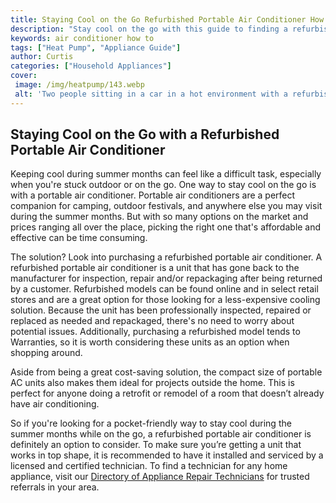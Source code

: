 ```yaml
---
title: Staying Cool on the Go Refurbished Portable Air Conditioner How to Save Money
description: "Stay cool on the go with this guide to finding a refurbished portable air conditioner and save money Learn top tips for selecting and using the best model on the market"
keywords: air conditioner how to
tags: ["Heat Pump", "Appliance Guide"]
author: Curtis
categories: ["Household Appliances"]
cover: 
 image: /img/heatpump/143.webp
 alt: 'Two people sitting in a car in a hot environment with a refurbished portable air conditioner sitting in the back seat'
---
```

## Staying Cool on the Go with a Refurbished Portable Air Conditioner 

Keeping cool during summer months can feel like a difficult task, especially when you're stuck outdoor or on the go. One way to stay cool on the go is with a portable air conditioner. Portable air conditioners are a perfect companion for camping, outdoor festivals, and anywhere else you may visit during the summer months. But with so many options on the market and prices ranging all over the place, picking the right one that's affordable and effective can be time consuming. 

The solution? Look into purchasing a refurbished portable air conditioner. A refurbished portable air conditioner is a unit that has gone back to the manufacturer for inspection, repair and/or repackaging after being returned by a customer. Refurbished models can be found online and in select retail stores and are a great option for those looking for a less-expensive cooling solution. Because the unit has been professionally inspected, repaired or replaced as needed and repackaged, there's no need to worry about potential issues. Additionally, purchasing a refurbished model tends to Warranties, so it is worth considering these units as an option when shopping around. 

Aside from being a great cost-saving solution, the compact size of portable AC units also makes them ideal for projects outside the home. This is perfect for anyone doing a retrofit or remodel of a room that doesn’t already have air conditioning. 

So if you're looking for a pocket-friendly way to stay cool during the summer months while on the go, a refurbished portable air conditioner is definitely an option to consider. To make sure you’re getting a unit that works in top shape, it is recommended to have it installed and serviced by a licensed and certified technician. To find a technician for any home appliance, visit our [Directory of Appliance Repair Technicians](./pages/appliance-repair-technicians) for trusted referrals in your area.
